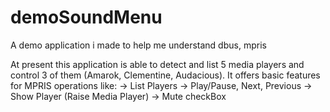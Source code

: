 demoSoundMenu
=============

A demo application i made to help me understand dbus, mpris


At present this application is able to detect and list 5 media players and control 3 of them (Amarok, Clementine, Audacious).
It offers basic features for MPRIS operations like:
-> List Players
-> Play/Pause, Next, Previous
-> Show Player (Raise Media Player)
-> Mute checkBox

